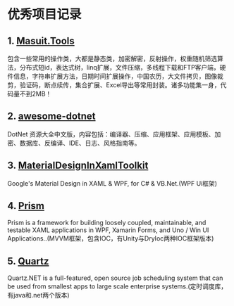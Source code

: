 # 优秀项目记录
## 1. [Masuit.Tools](https://github.com/ldqk/Masuit.Tools)
包含一些常用的操作类，大都是静态类，加密解密，反射操作，权重随机筛选算法，分布式短id，表达式树，linq扩展，文件压缩，多线程下载和FTP客户端，硬件信息，字符串扩展方法，日期时间扩展操作，中国农历，大文件拷贝，图像裁剪，验证码，断点续传，集合扩展、Excel导出等常用封装。诸多功能集一身，代码量不到2MB！
## 2. [awesome-dotnet](https://github.com/jobbole/awesome-dotnet-cn)
DotNet 资源大全中文版，内容包括：编译器、压缩、应用框架、应用模板、加密、数据库、反编译、IDE、日志、风格指南等。
## 3. [MaterialDesignInXamlToolkit](https://github.com/MaterialDesignInXAML/MaterialDesignInXamlToolkit)
Google's Material Design in XAML & WPF, for C# & VB.Net.(WPF Ui框架)
## 4. [Prism](https://github.com/PrismLibrary/Prism)
Prism is a framework for building loosely coupled, maintainable, and testable XAML applications in WPF, Xamarin Forms, and Uno / Win UI Applications..(MVVM框架，包含IOC，有Unity与DryIoc两种IOC框架版本)
## 5. [Quartz](https://github.com/quartznet/quartznet)
Quartz.NET is a full-featured, open source job scheduling system that can be used from smallest apps to large scale enterprise systems.(定时调度库，有java和.net两个版本)